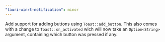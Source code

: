 ```yaml
---
"tauri-winrt-notification": minor
---
```


Add support for adding buttons using `Toast::add_button`. This also comes with a change to `Toast::on_activated` wich will now take an `Option<String>` argument, containing which button was pressed if any.